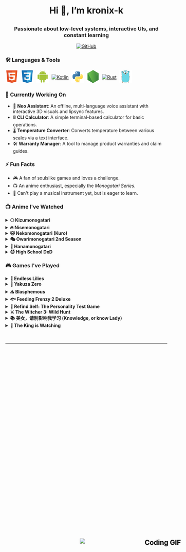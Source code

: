 <h1 align="center">Hi 👋, I’m <strong>kronix-k</strong></h1>
<h2 align="center"><img src="https://media1.giphy.com/media/v1.Y2lkPTc5MGI3NjExNGl5b2NtNzExZTJ2dmVscnRzaDdjZXg2MHcxbXQ0djVybnJ3cWdxNyZlcD12MV9pbnRlcm5hbF9naWZfYnlfaWQmY3Q9Zw/GNPvfcYg0AxJYjDop6/giphy.gif"
align="center" alt="Coding GIF" width="500" height="500" style="position: absolute; right: 0; top: 50%; transform: translateY(-50%);/>
<h3 align="center"></h2>
<h3 align="center">
Passionate about low-level systems, interactive UIs, and constant learning
</h3>

<!-- Social links -->

<p align="center">

<a href="https://github.com/kronix-k" target="_blank" rel="noreferrer">
<img src="https://img.shields.io/badge/GitHub-@kronix--k-black" alt="GitHub">
</a>

</p>

<h3 align="left">🛠 Languages & Tools</h3>
<p align="left" style="display: flex; flex-wrap: wrap; gap: 8px; align-items: center; position: relative;">
<!-- contoh beberapa icon; tambahkan sesuai kebutuhan -->
<a href="https://www.w3.org/html/" target="_blank" rel="noreferrer">
<img src="https://raw.githubusercontent.com/devicons/devicon/master/icons/html5/html5-original.svg"
alt="HTML5" width="40" height="40"/>
</a>
<a href="https://www.w3schools.com/css/" target="_blank" rel="noreferrer">
<img src="https://raw.githubusercontent.com/devicons/devicon/master/icons/css3/css3-original.svg"
alt="CSS3" width="40" height="40"/>
</a>
<a href="https://developer.android.com" target="_blank" rel="noreferrer">
<img src="https://raw.githubusercontent.com/devicons/devicon/master/icons/android/android-original.svg"
alt="Android" width="40" height="40"/>
</a>
<a href="https://kotlinlang.org" target="_blank" rel="noreferrer">
<img src="https://www.vectorlogo.zone/logos/kotlinlang/kotlinlang-icon.svg"
alt="Kotlin" width="40" height="40"/>
</a>
<a href="https://www.python.org" target="_blank" rel="noreferrer">
<img src="https://raw.githubusercontent.com/devicons/devicon/master/icons/python/python-original.svg"
alt="Python" width="40" height="40"/>
</a>
<a href="https://nodejs.org" target="_blank" rel="noreferrer">
<img src="https://raw.githubusercontent.com/devicons/devicon/master/icons/nodejs/nodejs-original.svg"
alt="Node.js" width="40" height="40"/>
</a>
<a href="https://www.rust-lang.org" target="_blank" rel="noreferrer">
<img src="https://icons.veryicon.com/png/o/business/vscode-program-item-icon/rust-1.png"
alt="Rust" width="40" height="40"/>
</a>
<a href="https://golang.org" target="_blank" rel="noreferrer">
<img src="https://raw.githubusercontent.com/devicons/devicon/master/icons/go/go-original.svg"
alt="Go" width="40" height="40"/>
</a>
</p>

<h3 align="left">🔭 Currently Working On</h3>
<ul>
<li>🤖 <strong>Neo Assistant</strong>: An offline, multi-language voice assistant with interactive 3D visuals and lipsync features.</li>
<li>🖩  <strong>CLI Calculator</strong>: A simple terminal-based calculator for basic operations.</li>
<li>🌡️ <strong>Temperature Converter</strong>: Converts temperature between various scales via a text interface.</li>
<li>🛠️ <strong>Warranty Manager</strong>: A tool to manage product warranties and claim guides.</li>
</ul>

<h3 align="left">⚡ Fun Facts</h3>
<ul>
<li>🎮 A fan of soulslike games and loves a challenge.</li>
<li>📺 An anime enthusiast, especially the <em>Monogatari Series</em>.</li>
<li>🎵 Can't play a musical instrument yet, but is eager to learn.</li>
</ul>

<h3 align="left">📺 Anime I've Watched</h3>

<details>
<summary><strong>🌕 Kizumonogatari</strong></summary>
<img src="https://giffiles.alphacoders.com/495/49507.gif" alt="Kizumonogatari" width="225" height="331"/>
<p><strong>Rating:</strong> Absolute cinema 🙌<br>
<strong>Genre:</strong> Action, Supernatural, Vampire, Drama<br>
<strong>Studio:</strong> Shaft<br>
<strong>Episodes:</strong> 3 movies<br>
<strong>Aired:</strong> Jan 8, 2016 – Jan 6, 2017</p>
<p>A prequel to the Monogatari series, telling the story of Koyomi Araragi who is turned into a vampire after saving Kiss-Shot Acerola-Orion Heart-Under-Blade and must fight vampire hunters to regain her powers.</p>
</details>

<details>
<summary><strong>🔥 Nisemonogatari</strong></summary>
<img src="https://media1.tenor.com/m/0QCNcrgLi1sAAAAC/karen-araragi-monogatari.gif" alt="Nisemonogatari" width="225" height="331"/>
<p><strong>Rating:</strong> I need two sisters 👧🏼👧/10<br>
<strong>Genre:</strong> Mystery, Supernatural, Dialogue-heavy, Comedy<br>
<strong>Studio:</strong> Shaft<br>
<strong>Episodes:</strong> 11<br>
<strong>Aired:</strong> Jan 8, 2012 – Mar 18, 2012</p>
<p>Following the events of Bakemonogatari, this series focuses on Araragi’s two younger sisters, Karen and Tsukihi, who get involved in supernatural events related to imposters and con artists.</p>
</details>

<details>
<summary><strong>🐱 Nekomonogatari (Kuro)</strong></summary>
<img src="https://media1.tenor.com/m/fE85wBz8vOwAAAAC/black-hanekawa-wink.gif" alt="Nekomonogatari (Kuro)" width="225" height="331"/>
<p><strong>Rating:</strong> にゃにゃめにゃにゃじゅうにゃにゃどのにゃらびでにゃくにゃくいにゃにゃくにゃにゃはんにゃにゃだいにゃんにゃくにゃらべてにゃがにゃがめ/10😺

Nyanyame nyanyajyuunyanya-do no nyarabi de nyakunyaku inyanyaku nyanyahan nyanyadai nyanynaku nyarabete nyaganyagame<br>
<strong>Genre:</strong> Supernatural, Psychological, Drama<br>
<strong>Studio:</strong> Shaft<br>
<strong>Episodes:</strong> 4<br>
<strong>Aired:</strong> Dec 31, 2012</p>
<p>Set before Bakemonogatari, this story follows Tsubasa Hanekawa as she is possessed by the "Sawari Neko" due to repressed family trauma.</p>
</details>

<details>
<summary><strong>🎭 Owarimonogatari 2nd Season</strong></summary>
<img src="https://media1.tenor.com/m/YwEk85z_dHUAAAAC/oshino-ougi-ougi.gif" alt="Owarimonogatari 2nd Season" width="225" height="331"/>
<p><strong>Rating:</strong> 7/10 🎭<br>
<strong>Genre:</strong> Mystery, Supernatural, Psychological<br>
<strong>Studio:</strong> Shaft<br>
<strong>Episodes:</strong> 7<br>
<strong>Aired:</strong> Aug 12, 2017 – Aug 13, 2017</p>
<p>The final arc of the Monogatari series, where Araragi's journey concludes and Ougi Oshino’s true identity is revealed. It ties up all remaining plot threads with emotional weight and complexity.</p>
</details>

<details>
<summary><strong>🏃 Hanamonogatari</strong></summary>
<img src="https://media1.tenor.com/m/owpSzCOfoaMAAAAd/ok-kyoukaino-kanata.gif" alt="Hanamonogatari" width="225" height="331"/>
<p><strong>Rating:</strong> Tomboy/10 🧖‍♀️<br>
<strong>Genre:</strong> Drama, Supernatural, Psychological<br>
<strong>Studio:</strong> Shaft<br>
<strong>Episodes:</strong> 5<br>
<strong>Aired:</strong> Aug 16, 2014</p>
<p>Follows Suruga Kanbaru after Araragi’s graduation as she investigates rumors about a “Devil Lord” and is forced to face her past and regrets.</p>
</details>

<details>
<summary><strong>😈 High School DxD</strong></summary>
<img src="https://media2.giphy.com/media/v1.Y2lkPTc5MGI3NjExczV5N3N2bmtydDN1N2hlZDhva3p6emlxbGViZ2xidTk2dGRhaTI3YSZlcD12MV9pbnRlcm5hbF9naWZfYnlfaWQmY3Q9Zw/XQbAP414LZjEY/giphy.gif" alt="High School DxD" width="225" height="331"/>
<p><strong>Rating:</strong> That should have been me/10 😭<br>
<strong>Genre:</strong> Action, Comedy, Ecchi, Fantasy, Harem<br>
<strong>Studio:</strong> TNK<br>
<strong>Episodes:</strong> 12<br>
<strong>Aired:</strong> Jan 6, 2012 – Mar 23, 2012</p>
<p>Issei Hyoudou is killed by a girl on his first date—who turns out to be a fallen angel. Revived as a devil by Rias Gremory, he joins the Occult Research Club and becomes part of supernatural battles filled with ecchi chaos.</p>
</details>
<h3 align="left">🎮 Games I've Played</h3>

<details>
<summary><strong>🌸 Endless Lilies</strong></summary>
<img src="https://images.squarespace-cdn.com/content/v1/5caf2dea93a63238c9069ba4/1626882430288-GK0H8XEDOOS13VW58HCB/Ender+Lilies+1.gif?format=2500w" alt="Endless Lilies GIF" width="250" height="160" style="border-radius: 8px;"/>
<p><strong>Rating:</strong> 8.5/10 — Peaceful despair 🌧️</p>
<p><strong>Genre:</strong> Roguelite, Metroidvania, Action</p>
<p>A dark‑fantasy action RPG where you control Lily in a ruined kingdom devastated by Death Rain, with fallen knights guiding you through deadly encounters.</p>
<p><a href="https://store.steampowered.com/app/1369630/ENDER_LILIES_Quietus_of_the_Knights/">View on Steam</a></p>
</details>

<details>
<summary><strong>🥋 Yakuza Zero</strong></summary>
<img src="https://media3.giphy.com/media/v1.Y2lkPTc5MGI3NjExMm9sOWljcDR3ZTRjZW01M3R0YTgwMmhhdXI4emxhMGVudDdzcTVjOCZlcD12MV9pbnRlcm5hbF9naWZfYnlfaWQmY3Q9Zw/pv92vgg1AgRPkMADQm/giphy.gif" alt="Yakuza 0 GIF" width="250" height="160" style="border-radius: 8px;"/>
<p><strong>Rating:</strong> 10/10 — Peak drama & karaoke 🎤💼</p>
<p><strong>Genre:</strong> Action, Beat ’em up, Crime Drama</p>
<p>The prequel to Yakuza, set in 1980s Japan. Follow Kiryu & Majima navigating the criminal underworld in Tokyo and Osaka with emotional drama and absurd side quests.</p>
<p><a href="https://store.steampowered.com/app/638970/Yakuza_0/">View on Steam</a></p>
</details>

<details>
<summary><strong>⛪ Blasphemous</strong></summary>
<img src="https://media1.tenor.com/m/b2CedKmxDrwAAAAd/blasphemy-fall.gif" alt="Yakuza 0 GIF" width="250" height="160" style="border-radius: 8px;"/>
<p><strong>Rating:</strong> 9/10 — Catholic guilt simulator ⛓️🩸</p>
<p><strong>Genre:</strong> Action Platformer, Soulslike, Gothic</p>
<p>A brutal metroidvania set in the cursed land of Cvstodia. Play as The Penitent One fighting grotesque enemies to break a divine curse.</p>
<p><a href="https://store.steampowered.com/app/774361/Blasphemous/">View on Steam</a></p>
</details>

<details>
<summary><strong>🐟 Feeding Frenzy 2 Deluxe</strong></summary>
  <img src="https://tcrf.net/images/4/4a/Feedingfrenzy2-Idle_cycle.Cod.gif" alt="Yakuza 0 GIF" width="250" height="160" style="border-radius: 8px;"/>
<p><strong>Rating:</strong> 7/10 — Childhood carnage 🐠✨</p>
<p><strong>Genre:</strong> Arcade, Casual</p>
<p>A vibrant underwater arcade game where you evolve by eating smaller fish and dodging predators across colorful levels.</p>
<p><a href="https://store.steampowered.com/app/3390/Feeding_Frenzy_2_Deluxe/">View on Steam</a></p>
</details>

<details>
<summary><strong>🧠 Refind Self: The Personality Test Game</strong></summary>
    <img src="https://playism.com/wp-content/uploads/2023/09/ConversationWithRobot.gif" alt="Yakuza 0 GIF" width="250" height="160" style="border-radius: 8px;"/>

<p><strong>Rating:</strong> 8.2/10 — Who am I really? 🤔</p>
<p><strong>Genre:</strong> Psychological, Narrative, Exploration</p>
<p>An interactive exploration-based game that reflects your personality through actions. Each playthrough offers unique psychological insights.</p>
<p><a href="https://store.steampowered.com/app/2514960/Refind_Self_The_Personality_Test_Game/">View on Steam</a></p>
</details>

<details>
<summary><strong>⚔️ The Witcher 3: Wild Hunt</strong></summary>
    <img src="https://media3.giphy.com/media/v1.Y2lkPTc5MGI3NjExaDQ3bGZ4dnhybmpva3dodXU4MnQwcTNyZnlzY3liaTcwZnBqY293ZCZlcD12MV9pbnRlcm5hbF9naWZfYnlfaWQmY3Q9Zw/SXqriKSsBp6PrmBh2t/giphy.gif" alt="Yakuza 0 GIF" width="250" height="160" style="border-radius: 8px;"/>  
<p><strong>Rating:</strong> 9.5/10 — Legendary storytelling 🐺🌲</p>
<p><strong>Genre:</strong> Open‑world RPG, Fantasy, Adventure</p>
<p>You are Geralt of Rivia in a richly detailed, morally complex world. Hunt monsters, shape destinies, and navigate political intrigue.</p>
<p><a href="https://store.steampowered.com/app/292030/the_witcher_3_wild_hunt/">View on Steam</a></p>
</details>

<details>
<summary><strong>📚 美女，请别影响我学习 (Knowledge, or know Lady)</strong></summary>
    <img src="https://images.steamusercontent.com/ugc/2511393199358523599/DD85C6C1F04CAEBE7B88BDDDE0860C11D074E634/" alt="Yakuza 0 GIF" width="250" height="160" style="border-radius: 8px;"/>  

<p><strong>Rating:</strong> 6.9/10 — Academia meets waifu 👩‍🏫📘</p>
<p><strong>Genre:</strong> Visual Novel, Slice of Life, School Sim</p>
<p>A satirical Chinese visual novel about balancing study time with seductive classmates. Light-hearted and humorous.</p>
<p><a href="https://store.steampowered.com/app/2786680/_/?l=schinese">View on Steam</a></p>
</details>

<details>
<summary><strong>👑 The King is Watching</strong></summary>
      <img src="https://shared.fastly.steamstatic.com/store_item_assets/steam/apps/2753900/extras/GIF_1.gif?t=1753115463" alt="Yakuza 0 GIF" width="250" height="160" style="border-radius: 8px;"/>  

<p><strong>Rating:</strong> 9/10 — Gaze‑based kingdom builder 🏰👁️</p>
<p><strong>Genre:</strong> Roguelite, Kingdom Builder, RTS, Dark Fantasy</p>
<p>Released on July 21, 2025 by Hypnohead and tinyBuild. Make your subjects work only when you watch them! Manage production, units, magic, and upgrades in tension‑filled runs. Each playthrough reshapes your strategy, with increasingly powerful kings, advisors, buildings, and enemies to face.</p>
<p><a href="https://store.steampowered.com/app/2753900/The_King_is_Watching/">View on Steam</a></p>
</details>

<br>

<h2 align="center"><img src="https://media1.tenor.com/m/r5tCEX2bPvUAAAAC/math-yotsugi.gif"
align="center" alt="Coding GIF" width="500" height="500" style="position: absolute; right: 0; top: 50%; transform: translateY(-50%);/>
<h3 align="center"></h2>

<hr>
